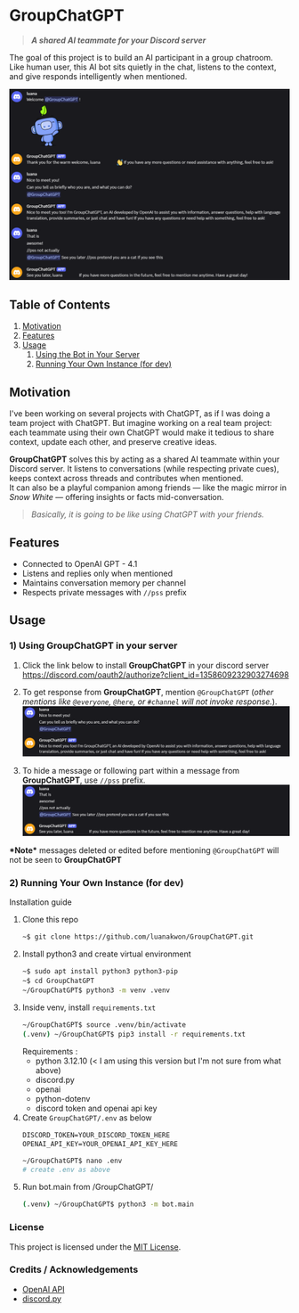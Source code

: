 # GroupChatGPT
> ***A shared AI teammate for your Discord server***

The goal of this project is to build an AI participant in a group chatroom. Like human user, this AI bot sits quietly in the chat, listens to the context, and give responds intelligently when mentioned.

![Screenshot of GroupChatGPT in use](images/1.png)

## Table of Contents
1. [Motivation](#motivation)
2. [Features](#features)
3. [Usage](#usage)
    1) [Using the Bot in Your Server](#1-using-groupchatgpt-in-your-server) 
    2) [Running Your Own Instance (for dev)](#2-running-your-own-instance-for-dev)
<!-- - Getting Started
- Usage
- Configuration
- Project Structure
- Contributing
- License
- Credits & Acknowledgements -->

## Motivation

I've been working on several projects with ChatGPT, as if I was doing a team project with ChatGPT. But imagine working on a real team project: each teammate using their own ChatGPT would make it tedious to share context, update each other, and preserve creative ideas. 

**GroupChatGPT** solves this by acting as a shared AI teammate within your Discord server. It listens to conversations (while respecting private cues), keeps context across threads and contributes when mentioned.  
It can also be a playful companion among friends — like the magic mirror in *Snow White* — offering insights or facts mid-conversation.

> *Basically, it is going to be like using ChatGPT with your friends.*

## Features
- Connected to OpenAI GPT - 4.1
- Listens and replies only when mentioned
- Maintains conversation memory per channel
- Respects private messages with `//pss` prefix

## Usage

### 1) Using GroupChatGPT in your server

1. Click the link below to install **GroupChatGPT** in your discord server
https://discord.com/oauth2/authorize?client_id=1358609232903274698

2. To get response from **GroupChatGPT**, mention `@GroupChatGPT` (*other mentions like `@everyone`, `@here`, or `#channel` will not invoke response.*).  
    ![example usecase of @GroupChatGPT](images/2.png)

3. To hide a message or following part within a message from **GroupChatGPT**, use `//pss` prefix.  
    ![example usecase of //pss prefix](images/3.png)

**\*Note\*** messages deleted or edited before mentioning `@GroupChatGPT` will not be seen to **GroupChatGPT**


### 2) Running Your Own Instance (for dev)

Installation guide
1. Clone this repo
    ```bash
    ~$ git clone https://github.com/luanakwon/GroupChatGPT.git
    ```
2. Install python3 and create virtual environment
    ```bash
    ~$ sudo apt install python3 python3-pip
    ~$ cd GroupChatGPT
    ~/GroupChatGPT$ python3 -m venv .venv
    ```
3. Inside venv, install `requirements.txt`  
    ```bash
    ~/GroupChatGPT$ source .venv/bin/activate
    (.venv) ~/GroupChatGPT$ pip3 install -r requirements.txt
    ```
    Requirements :
    - python 3.12.10 (< I am using this version but I'm not sure from what above)
    - discord.py
    - openai
    - python-dotenv
    - discord token and openai api key
4. Create `GroupChatGPT/.env` as below
    ```
    DISCORD_TOKEN=YOUR_DISCORD_TOKEN_HERE
    OPENAI_API_KEY=YOUR_OPENAI_API_KEY_HERE
    ```
    ```bash
    ~/GroupChatGPT$ nano .env
    # create .env as above
    ```
5. Run bot.main from /GroupChatGPT/
    ```bash
    (.venv) ~/GroupChatGPT$ python3 -m bot.main
    ```

<!-- ### Configuration
(blank)

### Project Structure
(Nothing special to write here honestly..)

### Contributing
(I don't have specific way of contributing in mind) -->

### License
<!-- (MIT... maybe..?) -->
This project is licensed under the [MIT License](https://opensource.org/licenses/MIT).

### Credits / Acknowledgements
- [OpenAI API](https://platform.openai.com/)
- [discord.py](https://github.com/Rapptz/discord.py)
<!-- - ChatGPT..? for pair-programming ideas? -->

